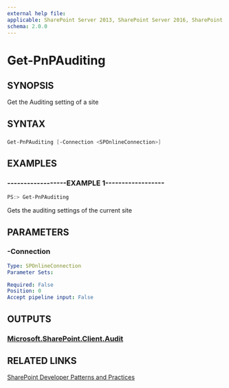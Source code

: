 ```yaml
---
external help file:
applicable: SharePoint Server 2013, SharePoint Server 2016, SharePoint Online
schema: 2.0.0
---
```

# Get-PnPAuditing

## SYNOPSIS
Get the Auditing setting of a site

## SYNTAX 

### 
```powershell
Get-PnPAuditing [-Connection <SPOnlineConnection>]
```

## EXAMPLES

### ------------------EXAMPLE 1------------------
```powershell
PS:> Get-PnPAuditing
```

Gets the auditing settings of the current site

## PARAMETERS

### -Connection


```yaml
Type: SPOnlineConnection
Parameter Sets: 

Required: False
Position: 0
Accept pipeline input: False
```

## OUTPUTS

### [Microsoft.SharePoint.Client.Audit](https://msdn.microsoft.com/en-us/library/microsoft.sharepoint.client.audit.aspx)

## RELATED LINKS

[SharePoint Developer Patterns and Practices](http://aka.ms/sppnp)